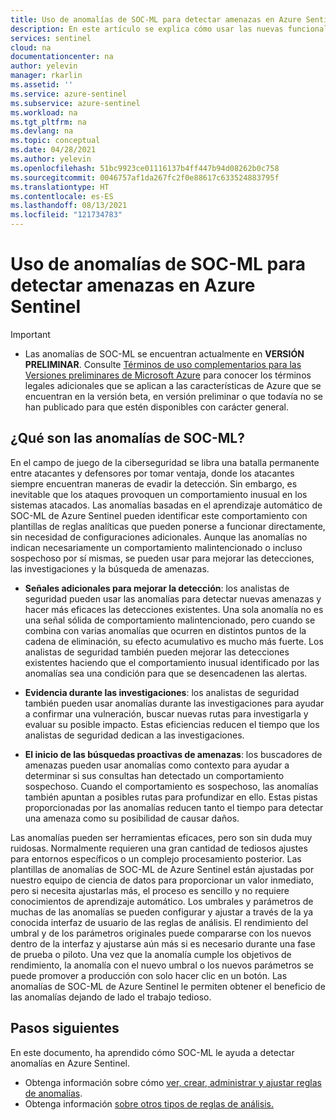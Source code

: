 ```yaml
---
title: Uso de anomalías de SOC-ML para detectar amenazas en Azure Sentinel | Microsoft Docs
description: En este artículo se explica cómo usar las nuevas funcionalidades de detección de anomalías de SOC-ML en Azure Sentinel.
services: sentinel
cloud: na
documentationcenter: na
author: yelevin
manager: rkarlin
ms.assetid: ''
ms.service: azure-sentinel
ms.subservice: azure-sentinel
ms.workload: na
ms.tgt_pltfrm: na
ms.devlang: na
ms.topic: conceptual
ms.date: 04/28/2021
ms.author: yelevin
ms.openlocfilehash: 51bc9923ce01116137b4ff447b94d08262b0c758
ms.sourcegitcommit: 0046757af1da267fc2f0e88617c633524883795f
ms.translationtype: HT
ms.contentlocale: es-ES
ms.lasthandoff: 08/13/2021
ms.locfileid: "121734783"
---
```

# <a name="use-soc-ml-anomalies-to-detect-threats-in-azure-sentinel"></a>Uso de anomalías de SOC-ML para detectar amenazas en Azure Sentinel

> [!IMPORTANT]
>
> - Las anomalías de SOC-ML se encuentran actualmente en **VERSIÓN PRELIMINAR**. Consulte [Términos de uso complementarios para las Versiones preliminares de Microsoft Azure](https://azure.microsoft.com/support/legal/preview-supplemental-terms/) para conocer los términos legales adicionales que se aplican a las características de Azure que se encuentran en la versión beta, en versión preliminar o que todavía no se han publicado para que estén disponibles con carácter general.

## <a name="what-are-soc-ml-anomalies"></a>¿Qué son las anomalías de SOC-ML?

En el campo de juego de la ciberseguridad se libra una batalla permanente entre atacantes y defensores por tomar ventaja, donde los atacantes siempre encuentran maneras de evadir la detección. Sin embargo, es inevitable que los ataques provoquen un comportamiento inusual en los sistemas atacados. Las anomalías basadas en el aprendizaje automático de SOC-ML de Azure Sentinel pueden identificar este comportamiento con plantillas de reglas analíticas que pueden ponerse a funcionar directamente, sin necesidad de configuraciones adicionales. Aunque las anomalías no indican necesariamente un comportamiento malintencionado o incluso sospechoso por sí mismas, se pueden usar para mejorar las detecciones, las investigaciones y la búsqueda de amenazas.

- **Señales adicionales para mejorar la detección**: los analistas de seguridad pueden usar las anomalías para detectar nuevas amenazas y hacer más eficaces las detecciones existentes. Una sola anomalía no es una señal sólida de comportamiento malintencionado, pero cuando se combina con varias anomalías que ocurren en distintos puntos de la cadena de eliminación, su efecto acumulativo es mucho más fuerte. Los analistas de seguridad también pueden mejorar las detecciones existentes haciendo que el comportamiento inusual identificado por las anomalías sea una condición para que se desencadenen las alertas.

- **Evidencia durante las investigaciones**: los analistas de seguridad también pueden usar anomalías durante las investigaciones para ayudar a confirmar una vulneración, buscar nuevas rutas para investigarla y evaluar su posible impacto. Estas eficiencias reducen el tiempo que los analistas de seguridad dedican a las investigaciones.

- **El inicio de las búsquedas proactivas de amenazas**: los buscadores de amenazas pueden usar anomalías como contexto para ayudar a determinar si sus consultas han detectado un comportamiento sospechoso. Cuando el comportamiento es sospechoso, las anomalías también apuntan a posibles rutas para profundizar en ello. Estas pistas proporcionadas por las anomalías reducen tanto el tiempo para detectar una amenaza como su posibilidad de causar daños.

Las anomalías pueden ser herramientas eficaces, pero son sin duda muy ruidosas. Normalmente requieren una gran cantidad de tediosos ajustes para entornos específicos o un complejo procesamiento posterior. Las plantillas de anomalías de SOC-ML de Azure Sentinel están ajustadas por nuestro equipo de ciencia de datos para proporcionar un valor inmediato, pero si necesita ajustarlas más, el proceso es sencillo y no requiere conocimientos de aprendizaje automático. Los umbrales y parámetros de muchas de las anomalías se pueden configurar y ajustar a través de la ya conocida interfaz de usuario de las reglas de análisis. El rendimiento del umbral y de los parámetros originales puede compararse con los nuevos dentro de la interfaz y ajustarse aún más si es necesario durante una fase de prueba o piloto. Una vez que la anomalía cumple los objetivos de rendimiento, la anomalía con el nuevo umbral o los nuevos parámetros se puede promover a producción con solo hacer clic en un botón. Las anomalías de SOC-ML de Azure Sentinel le permiten obtener el beneficio de las anomalías dejando de lado el trabajo tedioso.

## <a name="next-steps"></a>Pasos siguientes

En este documento, ha aprendido cómo SOC-ML le ayuda a detectar anomalías en Azure Sentinel.

- Obtenga información sobre cómo [ver, crear, administrar y ajustar reglas de anomalías](work-with-anomaly-rules.md).
- Obtenga información [sobre otros tipos de reglas de análisis.](detect-threats-built-in.md)
